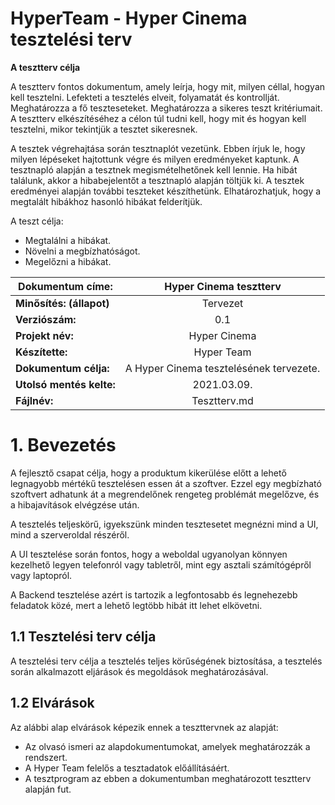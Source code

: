 
# HyperTeam - Hyper Cinema tesztelési terv

**A tesztterv célja**

A tesztterv fontos dokumentum, amely leírja, hogy mit, milyen céllal, hogyan kell tesztelni.
Lefekteti a tesztelés elveit, folyamatát és kontrollját. Meghatározza a fő
teszteseteket. Meghatározza a sikeres teszt kritériumait.
A tesztterv elkészítéséhez a célon túl tudni kell, hogy mit és hogyan kell tesztelni, mikor tekintjük a tesztet sikeresnek.

A tesztek végrehajtása során tesztnaplót vezetünk. Ebben írjuk le, hogy milyen lépéseket hajtottunk
végre és milyen eredményeket kaptunk. A tesztnapló alapján a tesztnek megismételhetőnek kell
lennie. Ha hibát találunk, akkor a hibabejelentőt a tesztnapló alapján töltjük ki.
A tesztek eredményei alapján további teszteket készíthetünk. Elhatározhatjuk, hogy a megtalált hibákhoz hasonló hibákat felderítjük.

A teszt célja:
- Megtalálni a hibákat.
- Növelni a megbízhatóságot.
- Megelőzni a hibákat.

|  Dokumentum címe: |  Hyper Cinema tesztterv |
|---|:-:|
| **Minősítés: (állapot)** | Tervezet |
| **Verziószám:** | 0.1 |
| **Projekt név:** | Hyper Cinema |
| **Készítette:** | Hyper Team |
| **Dokumentum célja:** | A Hyper Cinema tesztelésének tervezete. |
| **Utolsó mentés kelte:** | 2021.03.09. |
| **Fájlnév:** | Tesztterv.md |


# 1. Bevezetés

A fejlesztő csapat célja, hogy a produktum kikerülése előtt a lehető legnagyobb mértékű tesztelésen essen át a szoftver. Ezzel egy megbízható szoftvert adhatunk át a megrendelőnek rengeteg problémát megelőzve, és a hibajavítások elvégzése után.

A tesztelés teljeskörű, igyekszünk minden tesztesetet megnézni mind a UI, mind a szerveroldal részéről.

A UI tesztelése során fontos, hogy a weboldal ugyanolyan könnyen kezelhető legyen telefonról vagy tabletről, mint egy asztali számítógépről vagy laptopról.

A Backend tesztelése azért is tartozik a legfontosabb és legnehezebb feladatok közé, mert a lehető legtöbb hibát itt lehet elkövetni.

## 1.1 Tesztelési terv célja

A tesztelési terv célja a tesztelés teljes körűségének biztosítása, a tesztelés során alkalmazott eljárások és megoldások meghatározásával.

 
## 1.2 Elvárások

Az alábbi alap elvárások képezik ennek a teszttervnek az alapját:

- Az olvasó ismeri az alapdokumentumokat, amelyek meghatározzák a rendszert.
- A Hyper Team felelős a tesztadatok előállításáért.
- A tesztprogram az ebben a dokumentumban meghatározott tesztterv alapján fut.

